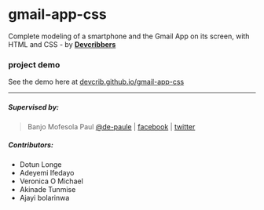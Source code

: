 # gmail-app-css
Complete modeling of a smartphone and the Gmail App on its screen, with HTML and CSS - by [**Devcribbers**](http://planetnest.org/devcrib)

### project demo
See the demo here at [devcrib.github.io/gmail-app-css](https://devcrib.github.io/gmail-app-css)

***

##### Supervised by:
>   Banjo Mofesola Paul [@de-paule](https://github.com/De-paule) | 
    [facebook](https://facebook.com/mofesolab) |
    [twitter](https://twitter.com/mpdepaule)

##### Contributors:
* Dotun Longe 
* Adeyemi Ifedayo
* Veronica O Michael
* Akinade Tunmise
* Ajayi bolarinwa
